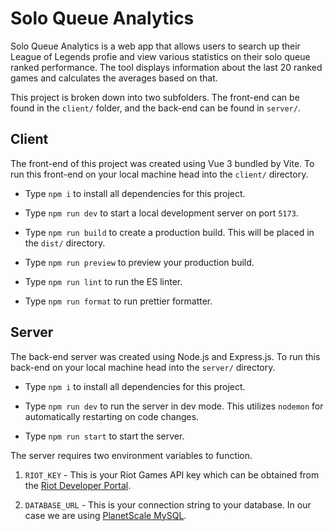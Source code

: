 # Solo Queue Analytics


Solo Queue Analytics is a web app that allows users to search up their League of Legends profie and view various statistics on their solo queue ranked performance. The tool displays information about the last 20 ranked games and calculates the averages based on that.

This project is broken down into two subfolders. The front-end can be found in the `client/` folder, and the back-end can be found in `server/`.



## Client


The front-end of this project was created using Vue 3 bundled by Vite. To run this front-end on your local machine head into the `client/` directory. 


- Type `npm i` to install all dependencies for this project.

- Type `npm run dev` to start a local development server on port `5173`.

- Type `npm run build` to create a production build. This will be placed in the `dist/` directory.

- Type `npm run preview` to preview your production build.

- Type `npm run lint` to run the ES linter.

- Type `npm run format` to run prettier formatter.



## Server


The back-end server was created using Node.js and Express.js. To run this back-end on your local machine head into the `server/` directory. 


- Type `npm i` to install all dependencies for this project.

- Type `npm run dev` to run the server in dev mode. This utilizes `nodemon` for automatically restarting on code changes.

- Type `npm run start` to start the server.


The server requires two environment variables to function.


1. `RIOT_KEY` - This is your Riot Games API key which can be obtained from the [Riot Developer Portal](https://developer.riotgames.com/apis).

2. `DATABASE_URL` - This is your connection string to your database. In our case we are using [PlanetScale MySQL](https://planetscale.com/).